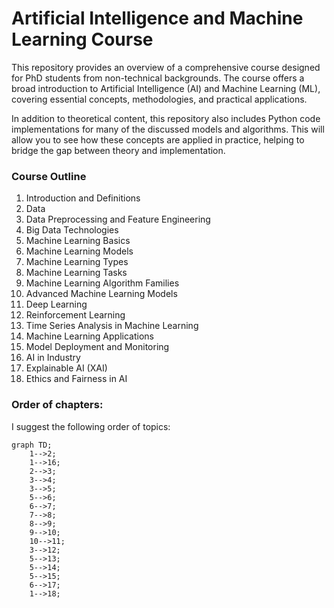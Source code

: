 # Artificial Intelligence and Machine Learning Course

This repository provides an overview of a comprehensive course designed for PhD students from non-technical backgrounds. The course offers a broad introduction to Artificial Intelligence (AI) and Machine Learning (ML), covering essential concepts, methodologies, and practical applications.

In addition to theoretical content, this repository also includes Python code implementations for many of the discussed models and algorithms. This will allow you to see how these concepts are applied in practice, helping to bridge the gap between theory and implementation.

### Course Outline

1. Introduction and Definitions
2. Data
3. Data Preprocessing and Feature Engineering
4. Big Data Technologies
5. Machine Learning Basics
6. Machine Learning Models
7. Machine Learning Types
8. Machine Learning Tasks
9. Machine Learning Algorithm Families
10. Advanced Machine Learning Models
11. Deep Learning
12. Reinforcement Learning
13. Time Series Analysis in Machine Learning
14. Machine Learning Applications
15. Model Deployment and Monitoring
16. AI in Industry
17. Explainable AI (XAI)
18. Ethics and Fairness in AI

### Order of chapters:
I suggest the following order of topics:
```mermaid
graph TD;
    1-->2;
	1-->16;
	2-->3;
	3-->4;
	3-->5;
	5-->6;
	6-->7;
	7-->8;
	8-->9;
	9-->10;
	10-->11;
	3-->12;
	5-->13;
	5-->14;
	5-->15;
	6-->17;
	1-->18;

    
```